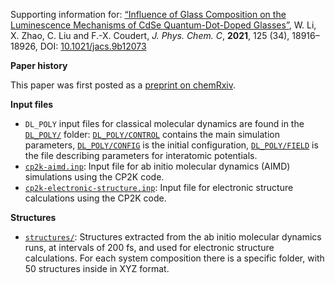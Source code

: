 Supporting information for: [“Influence of Glass Composition on the Luminescence Mechanisms of CdSe Quantum-Dot-Doped Glasses”](https://doi.org/10.1021/acs.jpcc.1c04665), W. Li, X. Zhao, C. Liu and F.-X. Coudert, _J. Phys. Chem. C_, **2021**, 125 (34), 18916–18926, DOI: [10.1021/jacs.9b12073](https://doi.org/10.1021/acs.jpcc.1c04665)


**Paper history**

This paper was first posted as a [preprint on chemRxiv](https://doi.org/10.33774/chemrxiv-2021-w9g4h-v2).

**Input files**

- `DL_POLY` input files for classical molecular dynamics are found in the [`DL_POLY/`](DL_POLY/) folder: [`DL_POLY/CONTROL`](DL_POLY/CONTROL) contains the main simulation parameters, [`DL_POLY/CONFIG`](DL_POLY/CONFIG) is the initial configuration, [`DL_POLY/FIELD`](DL_POLY/FIELD) is the file describing parameters for interatomic potentials.
- [`cp2k-aimd.inp`](cp2k-aimd.inp): Input file for ab initio molecular dynamics (AIMD) simulations using the CP2K code.
- [`cp2k-electronic-structure.inp`](cp2k-electronic-structure.inp): Input file for electronic structure calculations using the CP2K code.

**Structures**

- [`structures/`](structures/): Structures extracted from the ab initio molecular dynamics runs, at intervals of 200 fs, and used for electronic structure calculations. For each system composition there is a specific folder, with 50 structures inside in XYZ format.

